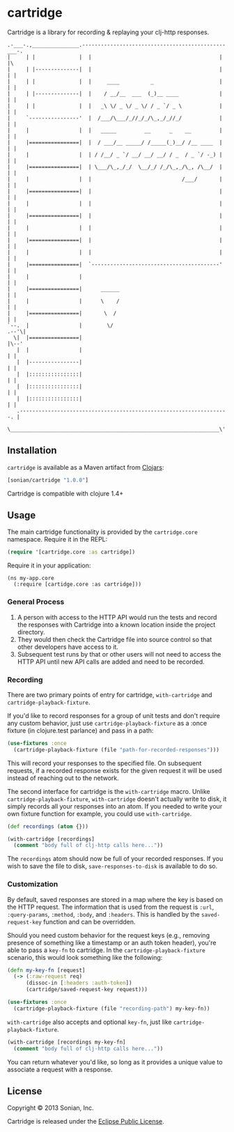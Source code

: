 # cartridge

Cartridge is a library for recording & replaying your clj-http responses.
```
.-___-.,_______________.----------------------------------------------___-.
|     | |              |  |                                         |     |\
|     | |--------------|  |                                         |     | |
|     | |              |  |     ____          _                     |     | |
|     | |--------------|  |    / __/__  ___  (_)__ ____             |     | |
|     | |              |  |   _\ \/ _ \/ _ \/ / _ `/ _ \            |     | |
|     `----------------'  |  /___/\___/_//_/_/\_,_/_//_/            |     | |
|     |                |  |   _____         __      _    __         |     | |
|     |================|  |  / ___/__ _____/ /_____(_)__/ /__ ____  |     | |
|     |                |  | / /__/ _ `/ __/ __/ __/ / _  / _ `/ -_) |     | |
|     |================|  | \___/\_,_/_/  \__/_/ /_/\_,_/\_, /\__/  |     | |
|     |                |  |                             /___/       |     | |
|     |================|  |                                         |     | |
|     |                |  |                                         |     | |
|     |================|  |                                         |     | |
|     |                |  |                                         |     | |
|     |================|  |                                         |     | |
|     |                |  |                                         |     | |
|     |================|  `-----------------------------------------'     | |
|     |                |                                                  | |
|     |================|      ______                                      | |
|     |                |      \    /                                      | |
|     |================|       \  /                                       | |
`--.  |                |        \/                                     .--'\|
  \|  |================|                                               |\--'
   |  |                |                                               | |
   |  |----------------|                                               | |
   |  |::::::::::::::::|                                               | |
   |  |::::::::::::::::|                                               | |
   |  |::::::::::::::::|                                               | |
   .-------------------------------------------------------------------. |
    \___________________________________________________________________\'
```

## Installation

`cartridge` is available as a Maven artifact from
[Clojars](http://clojars.org/sonian/cartridge):

```clojure
[sonian/cartridge "1.0.0"]
```

Cartridge is compatible with clojure 1.4+

## Usage

The main cartridge functionality is provided by the `cartridge.core`
namespace.  Require it in the REPL:

```clojure
(require '[cartridge.core :as cartridge])
```

Require it in your application:

```
(ns my-app.core
  (:require [cartidge.core :as cartridge]))
```
### General Process

1. A person with access to the HTTP API would run the tests and record
   the responses with Cartridge into a known location inside the
   project directory.
2. They would then check the Cartridge file into source control so
   that other developers have access to it.
3. Subsequent test runs by that or other users will not need to access
   the HTTP API until new API calls are added and need to be recorded.

### Recording

There are two primary points of entry for cartridge, `with-cartridge`
and `cartridge-playback-fixture`.

If you'd like to record responses for a group of unit tests and don't
require any custom behavior, just use `cartridge-playback-fixture` as
a :once fixture (in clojure.test parlance) and pass in a path:

```clojure
(use-fixtures :once
  (cartridge-playback-fixture (file "path-for-recorded-responses")))
```

This will record your responses to the specified file. On subsequent
requests, if a recorded response exists for the given request it will
be used instead of reaching out to the network.

The second interface for cartridge is the `with-cartridge` macro.
Unlike `cartridge-playback-fixture`, `with-cartridge` doesn't actually
write to disk, it simply records all your responses into an atom. If
you needed to write your own fixture function for example, you could
use `with-cartridge`.

```clojure
(def recordings (atom {}))

(with-cartridge [recordings]
  (comment "body full of clj-http calls here..."))
```

The `recordings` atom should now be full of your recorded responses.
If you wish to save the file to disk, `save-responses-to-disk` is
available to do so.

### Customization

By default, saved responses are stored in a map where the key is based
on the HTTP request.  The information that is used from the request is
`:url`, `:query-params`, `:method`, `:body`, and `:headers`. This is
handled by the `saved-request-key` function and can be overridden.

Should you need custom behavior for the request keys (e.g., removing
presence of something like a timestamp or an auth token header),
you're able to pass a `key-fn` to cartridge. In the
`cartridge-playback-fixture` scenario, this would look something like
the following:

```clojure
(defn my-key-fn [request]
  (-> (:raw-request req)
      (dissoc-in [:headers :auth-token])
      (cartridge/saved-request-key request)))

(use-fixtures :once
  (cartridge-playback-fixture (file "recording-path") my-key-fn))
```

`with-cartridge` also accepts and optional `key-fn`, just like
`cartridge-playback-fixture`.
  
```clojure
(with-cartridge [recordings my-key-fn]
  (comment "body full of clj-http calls here..."))
```
You can return whatever you'd like, so long as it provides a unique
value to associate a request with a response.

## License

Copyright © 2013 Sonian, Inc.

Cartridge is released under the
[Eclipse Public License](http://www.eclipse.org/legal/epl-v10.html).
